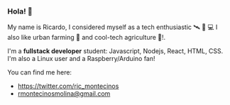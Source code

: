 ### Hola! 👋

My name is Ricardo, I considered myself as a tech enthusiastic 🛰️ 📡 💻 I also like urban farming 🌾 and cool-tech agriculture 🚜!. 

I'm a **fullstack developer** student: Javascript, Nodejs, React, HTML, CSS. I'm also a Linux user and a Raspberry/Arduino fan! 

You can find me here:
- https://twitter.com/ric_montecinos
- rmontecinosmolina@gmail.com
